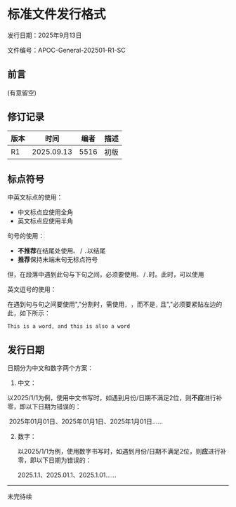 # 标准文件发行格式

发行日期：2025年9月13日

文件编号：APOC-General-202501-R1-SC



## 前言

(有意留空)



## 修订记录

| 版本 | 时间       | 编者 | 描述 |
| ---- | ---------- | ---- | ---- |
| R1   | 2025.09.13 | 5516 | 初版 |



## 标点符号

中英文标点的使用：

- 中文标点应使用全角
- 英文标点应使用半角



句号的使用：

- **不推荐**在结尾处使用`。` / `.`以结尾
- **推荐**保持末端末句无标点符号

但，在段落中遇到此句与下句之间，必须要使用`。` /`.`时。此时，可以使用



英文逗号的使用：

在遇到句与句之间要使用","分割时，需使用`, `，而不是`,` 且","必须要紧贴左边的此，如下所示：

`This is a word, and this is also a word`



## 发行日期

日期分为中文和数字两个方案：

1. 中文：

​	以2025/1/1为例，使用中文书写时，如遇到月份/日期不满足2位，则**不应**进行补零，即以下日期为错误的：

​	2025年01月01日、2025年01月1日、2025年1月01日......

2. 数字：

   以2025/1/1为例，使用数字书写时，如遇到月份/日期不满足2位，则**应**进行补零，即以下日期为错误的：

   2025.1.1、2025.01.1、2025.1.01......



---

未完待续